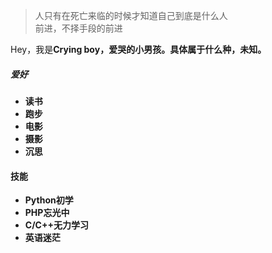 > 人只有在死亡来临的时候才知道自己到底是什么人  
> 前进，不择手段的前进

Hey，我是<b>Crying boy<b>，爱哭的小男孩。具体属于什么种，未知。 


##### 爱好

- 读书
- 跑步
- 电影
- 摄影
- 沉思

#### 技能
- Python初学
- PHP忘光中
- C/C++无力学习
- 英语迷茫


